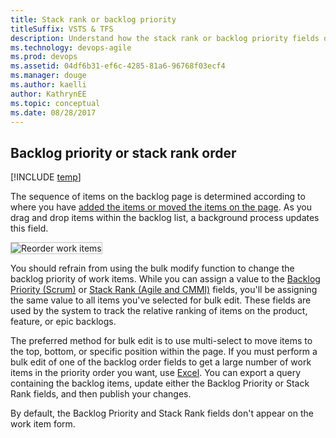 ```yaml
---
title: Stack rank or backlog priority
titleSuffix: VSTS & TFS
description: Understand how the stack rank or backlog priority fields determines the backlog position Visual Studio Team Services & Team Foundation Server 
ms.technology: devops-agile
ms.prod: devops
ms.assetid: 04df6b31-ef6c-4285-81a6-96768f03ecf4
ms.manager: douge
ms.author: kaelli
author: KathrynEE
ms.topic: conceptual
ms.date: 08/28/2017
---
```




 
## Backlog priority or stack rank order

[!INCLUDE [temp](../_shared/version-vsts-tfs-all-versions.md)]

<a id="change-position"> </a> 

The sequence of items on the backlog page is determined according to where you have [added the items or moved the items on the page](create-your-backlog.md#move-items-priority-order). As you drag and drop items within the backlog list, a background process updates this field.

<img src="_img/cyb-order-backlog.png" alt="Reorder work items" style="border: 1px solid #C3C3C3;" />  


You should refrain from using the bulk modify function to change the backlog priority of work items. While you can assign a value to the [Backlog Priority (Scrum)](../track/planning-ranking-priorities.md) or [Stack Rank (Agile and CMMI)](../track/planning-ranking-priorities.md) fields, you'll be assigning the same value to all items you've selected for bulk edit. These fields are used by the system to track the relative ranking of items on the product, feature, or epic backlogs.  

The preferred method for bulk edit is to use multi-select to move items to the top, bottom, or specific position within the page. If you must perform a bulk edit of one of the backlog order fields to get a large number of work items in the priority order you want, use [Excel](../backlogs/office/bulk-add-modify-work-items-excel.md). You can export a query containing the backlog items, update either the Backlog Priority or Stack Rank fields, and then publish your changes. 

By default, the Backlog Priority and Stack Rank fields don't appear on the work item form.   

